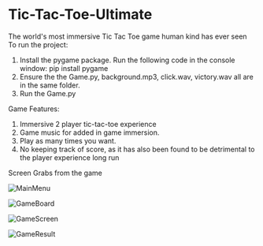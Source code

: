 # Tic-Tac-Toe-Ultimate
The world's most immersive Tic Tac Toe game human kind has ever seen
To run the project:
1. Install the pygame package. Run the following code in the console window:
   pip install pygame
2. Ensure the the Game.py, background.mp3, click.wav, victory.wav all are in the same folder.
3. Run the Game.py

Game Features:
1. Immersive 2 player tic-tac-toe experience
2. Game music for added in game immersion.
3. Play as many times you want.
4. No keeping track of score, as it has also been found to be detrimental to the player experience long run

Screen Grabs from the game

![MainMenu](https://github.com/user-attachments/assets/27085c03-ecd2-4f9f-8a9a-63a7ca529aa4)

![GameBoard](https://github.com/user-attachments/assets/fb64bb6d-d7b7-4211-ac5d-cd3399837709)

![GameScreen](https://github.com/user-attachments/assets/d2c002e4-5401-4802-8c8c-5902668034df)

![GameResult](https://github.com/user-attachments/assets/17ab78c0-bb8f-4c26-996a-e8085699cacf)
